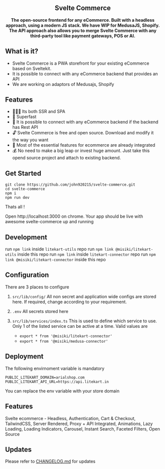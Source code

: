<div align="center">
<h2>Svelte Commerce</h2>
</div>

<div align="center">

**The open-source frontend for any eCommerce. Built with a headless approach, using a modern JS stack. We have WIP for MedusaJS, Shopify. The API approach also allows you to merge Svelte Commerce with any third-party tool like payment gateways, POS or AI.**

</div>

## What is it?

- Svelte Commerce is a PWA storefront for your existing eCommerce based on Sveltekit.
- It is possible to connect with any eCommerce backend that provides an API
- We are working on adaptors of Medusajs, Shopify

## Features

- 👨🏻‍💻 Its both SSR and SPA
- 🚀 Superfast
- 🔗 It is possible to connect with any eCommerce backend if the backend has Rest API
- 🔓 Svelte Commerce is free and open source. Download and modify it the way you want
- 🛒 Most of the essential features for ecommerce are already integrated
- 💰 No need to make a big leap or invest huge amount. Just take this opend source project and attach to existing backend.

## Get Started

```
git clone https://github.com/john920215/svelte-commerce.git
cd svelte-commerce
npm i
npm run dev
```

Thats all !

Open http://localhost:3000 on chrome. Your app should be live with awesome svelte-commerce up and running

## Development
run `npm link` inside `litekart-utils` repo
run `npm link @misiki/litekart-utils` inside this repo
run `npm link` inside `litekart-connector` repo
run `npm link @misiki/litekart-connector` inside this repo

## Configuration

There are 3 places to configure

1. `src/lib/config/`
   All non secret and application wide configs are stored here. If required, change according to your requirement.

2. `.env`
   All secrets stored here

3. `src/lib/services/index.ts`
   This is used to define which service to use. Only 1 of the listed service can be active at a time. Valid values are
   - `export * from '@misiki/litekart-connector'`
   - `export * from '@misiki/medusa-connector'`

## Deployment

The following envirnoment variable is mandatory

```
PUBLIC_LITEKART_DOMAIN=arialshop.com
PUBLIC_LITEKART_API_URL=https://api.litekart.in
```

You can replace the env variable with your store domain

## Features

Svelte ecommerce - Headless, Authentication, Cart & Checkout, TailwindCSS, Server Rendered, Proxy + API Integrated, Animations, Lazy Loading, Loading Indicators, Carousel, Instant Search, Faceted Filters, Open Source

## Updates

Please refer to [CHANGELOG.md](CHANGELOG.md) for updates